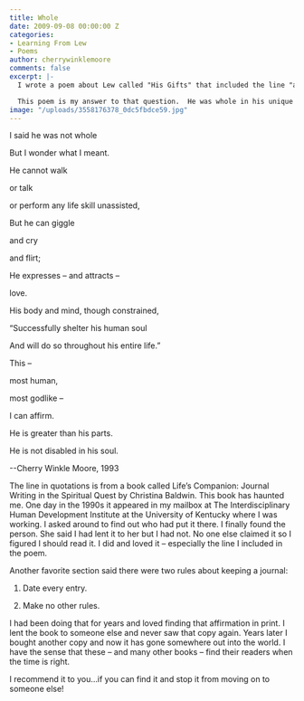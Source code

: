 ```yaml
---
title: Whole
date: 2009-09-08 00:00:00 Z
categories:
- Learning From Lew
- Poems
author: cherrywinklemoore
comments: false
excerpt: |-
  I wrote a poem about Lew called "His Gifts" that included the line "all of these gifts I would gladly exchange for a whole son." Then I had to think about what in the world THAT meant.  He filled my life in so many ways.  He had challenges and maybe even "deficits" but so often he was a joy to me.

  This poem is my answer to that question.  He was whole in his unique way.
image: "/uploads/3558176378_0dc5fbdce59.jpg"
---
```


I said he was not whole

But I wonder what I meant.

He cannot walk

or talk

or perform any life skill unassisted,

But he can giggle

and cry

and flirt;

He expresses – and attracts –

love.

His body and mind, though constrained,

“Successfully shelter his human soul

And will do so throughout his entire life.”

This –

most human,

most godlike –

I can affirm.

He is greater than his parts.

He is not disabled in his soul.

--Cherry Winkle Moore, 1993

The line in quotations is from a book called Life’s Companion: Journal Writing in the Spiritual Quest by Christina Baldwin. This book has haunted me. One day in the 1990s it appeared in my mailbox at The Interdisciplinary Human Development Institute at the University of Kentucky where I was working. I asked around to find out who had put it there. I finally found the person. She said I had lent it to her but I had not. No one else claimed it so I figured I should read it. I did and loved it – especially the line I included in the poem.

Another favorite section said there were two rules about keeping a journal:

1. Date every entry.

2. Make no other rules.

I had been doing that for years and loved finding that affirmation in print. I lent the book to someone else and never saw that copy again. Years later I bought another copy and now it has gone somewhere out into the world. I have the sense that these – and many other books – find their readers when the time is right.

I recommend it to you…if you can find it and stop it from moving on to someone else!

